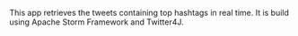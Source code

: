 This app retrieves the tweets containing top hashtags in real time. It is build using Apache Storm Framework and Twitter4J.